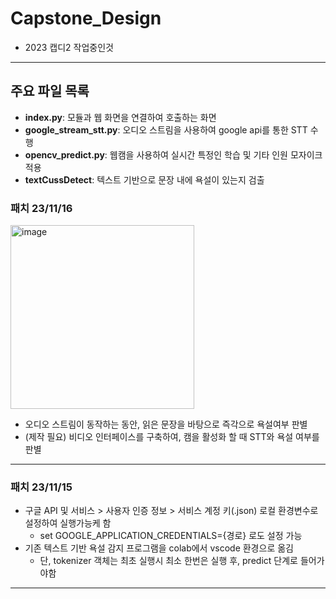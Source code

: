 # Capstone_Design
* 2023 캡디2 작업중인것
---

## 주요 파일 목록
* __index.py__: 모듈과 웹 화면을 연결하여 호출하는 화면
* __google_stream_stt.py__: 오디오 스트림을 사용하여 google api를 통한 STT 수행
* __opencv_predict.py__: 웹캠을 사용하여 실시간 특정인 학습 및 기타 인원 모자이크 적용
* __textCussDetect__: 텍스트 기반으로 문장 내에 욕설이 있는지 검출

### 패치 23/11/16
<img width="294" alt="image" src="https://github.com/sleepyhood/Capstone_Design/assets/69490791/7c3a828d-85cd-4de4-8600-e91568c921e6">

* 오디오 스트림이 동작하는 동안, 읽은 문장을 바탕으로 즉각으로 욕설여부 판별
* (제작 필요) 비디오 인터페이스를 구축하여, 캠을 활성화 할 때 STT와 욕설 여부를 판별
---

### 패치 23/11/15
* 구글 API 및 서비스 > 사용자 인증 정보 > 서비스 계정 키(.json) 로컬 환경변수로 설정하여 실행가능케 함
  * set GOOGLE_APPLICATION_CREDENTIALS={경로} 로도 설정 가능
* 기존 텍스트 기반 욕설 감지 프로그램을 colab에서 vscode 환경으로 옮김
  * 단, tokenizer 객체는 최초 실행시 최소 한번은 실행 후, predict 단계로 들어가야함
---

